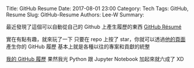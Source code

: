 Title: GitHub Resume
Date: 2017-08-01 23:00
Category: Tech
Tags: GitHub, Resume
Slug: GitHub-Resume
Authors: Lee-W
Summary:

最近發現了這個可以自動從自己的 Github 上產生履歷的東西
[GitHub Résumé](https://github.com/resume/resume.github.com)

<!--more-->

實在有點有趣，就來玩了一下
只要在 repo 上按了 star，你就可以透過[他的頁面](http://resume.github.io) 產生你的 GitHub 履歷
基本上就是各種以往的專案和貢獻的統整

[我的 GitHub 履歷](http://resume.github.io/?Lee-W)
果然我光 Python 跟 Jupyter Notebook 加起來就六成了 XD
